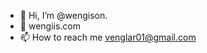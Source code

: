 - 👋 Hi, I’m @wengison.
- 🌱 wengiis.com
- 📫 How to reach me venglar01@gmail.com 

<!---
wengison/wengison is a ✨ special ✨ repository because its `README.md` (this file) appears on your GitHub profile.
You can click the Preview link to take a look at your changes.
--->
